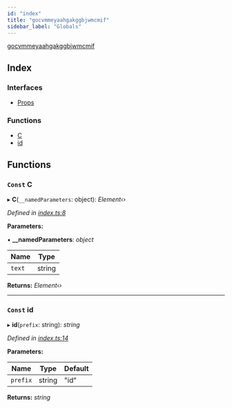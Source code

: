 ```yaml
---
id: "index"
title: "gocvmmeyaahgakggbjwmcmif"
sidebar_label: "Globals"
---
```


[gocvmmeyaahgakggbjwmcmif](index.md)

## Index

### Interfaces

* [Props](interfaces/props.md)

### Functions

* [C](index.md#const-c)
* [id](index.md#const-id)

## Functions

### `Const` C

▸ **C**(`__namedParameters`: object): *Element‹›*

*Defined in [index.ts:8](https://github.com/tbjgolden/typescript-library-starter/blob/6e6130c/src/index.ts#L8)*

**Parameters:**

▪ **__namedParameters**: *object*

Name | Type |
------ | ------ |
`text` | string |

**Returns:** *Element‹›*

___

### `Const` id

▸ **id**(`prefix`: string): *string*

*Defined in [index.ts:14](https://github.com/tbjgolden/typescript-library-starter/blob/6e6130c/src/index.ts#L14)*

**Parameters:**

Name | Type | Default |
------ | ------ | ------ |
`prefix` | string | "id" |

**Returns:** *string*
